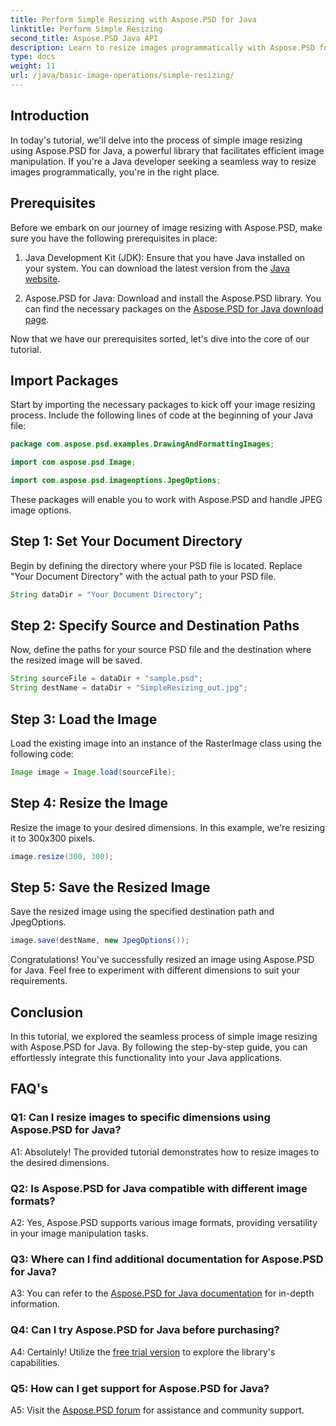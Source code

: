 ```yaml
---
title: Perform Simple Resizing with Aspose.PSD for Java
linktitle: Perform Simple Resizing
second_title: Aspose.PSD Java API
description: Learn to resize images programmatically with Aspose.PSD for Java. Follow our step-by-step guide for efficient image manipulation.
type: docs
weight: 11
url: /java/basic-image-operations/simple-resizing/
---
```

## Introduction

In today's tutorial, we'll delve into the process of simple image resizing using Aspose.PSD for Java, a powerful library that facilitates efficient image manipulation. If you're a Java developer seeking a seamless way to resize images programmatically, you're in the right place.

## Prerequisites

Before we embark on our journey of image resizing with Aspose.PSD, make sure you have the following prerequisites in place:

1. Java Development Kit (JDK): Ensure that you have Java installed on your system. You can download the latest version from the [Java website](https://www.oracle.com/java/).

2. Aspose.PSD for Java: Download and install the Aspose.PSD library. You can find the necessary packages on the [Aspose.PSD for Java download page](https://releases.aspose.com/psd/java/).

Now that we have our prerequisites sorted, let's dive into the core of our tutorial.

## Import Packages

Start by importing the necessary packages to kick off your image resizing process. Include the following lines of code at the beginning of your Java file:

```java
package com.aspose.psd.examples.DrawingAndFormattingImages;

import com.aspose.psd.Image;

import com.aspose.psd.imageoptions.JpegOptions;
```

These packages will enable you to work with Aspose.PSD and handle JPEG image options.

## Step 1: Set Your Document Directory

Begin by defining the directory where your PSD file is located. Replace "Your Document Directory" with the actual path to your PSD file.

```java
String dataDir = "Your Document Directory";
```

## Step 2: Specify Source and Destination Paths

Now, define the paths for your source PSD file and the destination where the resized image will be saved.

```java
String sourceFile = dataDir + "sample.psd";
String destName = dataDir + "SimpleResizing_out.jpg";
```

## Step 3: Load the Image

Load the existing image into an instance of the RasterImage class using the following code:

```java
Image image = Image.load(sourceFile);
```

## Step 4: Resize the Image

Resize the image to your desired dimensions. In this example, we're resizing it to 300x300 pixels.

```java
image.resize(300, 300);
```

## Step 5: Save the Resized Image

Save the resized image using the specified destination path and JpegOptions.

```java
image.save(destName, new JpegOptions());
```

Congratulations! You've successfully resized an image using Aspose.PSD for Java. Feel free to experiment with different dimensions to suit your requirements.

## Conclusion

In this tutorial, we explored the seamless process of simple image resizing with Aspose.PSD for Java. By following the step-by-step guide, you can effortlessly integrate this functionality into your Java applications.

## FAQ's

### Q1: Can I resize images to specific dimensions using Aspose.PSD for Java?

A1: Absolutely! The provided tutorial demonstrates how to resize images to the desired dimensions.

### Q2: Is Aspose.PSD for Java compatible with different image formats?

A2: Yes, Aspose.PSD supports various image formats, providing versatility in your image manipulation tasks.

### Q3: Where can I find additional documentation for Aspose.PSD for Java?

A3: You can refer to the [Aspose.PSD for Java documentation](https://reference.aspose.com/psd/java/) for in-depth information.

### Q4: Can I try Aspose.PSD for Java before purchasing?

A4: Certainly! Utilize the [free trial version](https://releases.aspose.com/) to explore the library's capabilities.

### Q5: How can I get support for Aspose.PSD for Java?

A5: Visit the [Aspose.PSD forum](https://forum.aspose.com/c/psd/34) for assistance and community support.
